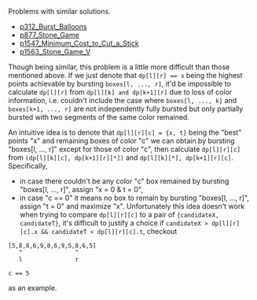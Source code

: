 Problems with similar solutions.
- [p312_Burst_Balloons](https://github.com/genxium/Leetcode/tree/master/p312_Burst_Balloons)
- [p877_Stone_Game](https://github.com/genxium/Leetcode/tree/master/p877_Stone_Game)
- [p1547_Minimum_Cost_to_Cut_a_Stick](https://github.com/genxium/Leetcode/tree/master/p1547_Minimum_Cost_to_Cut_a_Stick)
- [p1563_Stone_Game_V](https://github.com/genxium/Leetcode/tree/master/p1563_Stone_Game_V)

Though being similar, this problem is a little more difficult than those mentioned above. If we just denote that `dp[l][r] == x` being the highest points achievable by bursting `boxes[l, ..., r]`, it'd be impossible to calculate `dp[l][r]` from `dp[l][k] and dp[k+1][r]` due to loss of color information, i.e. couldn't include the case where `boxes[l, ..., k]` and `boxes[k+1, ..., r]` are not independently fully bursted but only partially bursted with two segments of the same color remained. 

An intuitive idea is to denote that `dp[l][r][c] = {x, t}` being the "best" points "x" and remaining boxes of color "c" we can obtain by bursting "boxes[l, ..., r]" except for those of color "c", then calculate `dp[l][r][c]` from `(dp[l][k][c], dp[k+1][r][*])` and `dp[l][k][*], dp[k+1][r][c]`. Specifically, 
- in case there couldn't be any color "c" box remained by bursting "boxes[l, ..., r]", assign "x = 0 & t = 0",
- in case "c == 0" it means no box to remain by bursting "boxes[l, ..., r]", assign "t = 0" and maximize "x". Unfortunately this idea doesn't work when trying to compare `dp[l][r][c]` to a pair of `{candidateX, candidateT}`, it's difficult to justify a choice if `candidateX > dp[l][r][c].x && candidateT < dp[l][r][c].t`, checkout 
```
[5,8,8,6,9,8,6,9,5,8,6,5]
   ^               ^
   l               r

c == 5
``` 
as an example.
